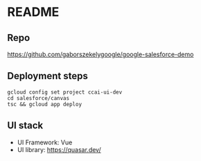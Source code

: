 # README

## Repo
https://github.com/gaborszekelygoogle/google-salesforce-demo

## Deployment steps

```
gcloud config set project ccai-ui-dev
cd salesforce/canvas
tsc && gcloud app deploy
```

## UI stack
- UI Framework: Vue
- UI library: https://quasar.dev/
